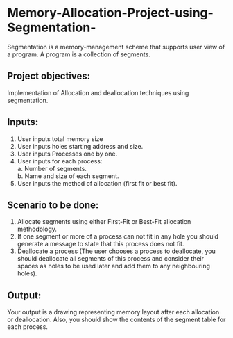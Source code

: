 # Memory-Allocation-Project-using-Segmentation-

Segmentation is a memory-management scheme that supports user view of a program. A program is a collection of segments. 

## Project objectives: 
Implementation of Allocation and deallocation techniques using segmentation. 

## Inputs: 
1. User inputs total memory size 
2. User inputs holes starting address and size. 
3. User inputs Processes one by one. 
4. User inputs for each process:               
a. Number of segments.             
b. Name and size of each segment.
5. User inputs the method of allocation (first fit or best fit). 

## Scenario to be done:
1. Allocate segments using either First-Fit or Best-Fit allocation methodology.
2. If one segment or more of a process can not fit in any hole you should generate a message to state that this process does not fit.
3. Deallocate a process (The user chooses a process to deallocate, you should deallocate all segments of this process and consider their spaces as holes to be used later and add them to any neighbouring holes). 
 
## Output:
Your output is a drawing representing memory layout after each allocation or deallocation. Also, you should show the contents of the segment table for each process. 
 
